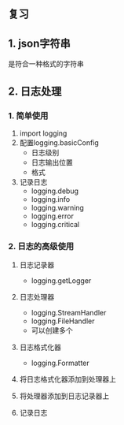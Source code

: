 ## 复习
## 1. json字符串
是符合一种格式的字符串
## 2. 日志处理
### 1. 简单使用
1. import logging
2. 配置logging.basicConfig
    - 日志级别
    - 日志输出位置
    - 格式
3. 记录日志
    - logging.debug
    - logging.info
    - logging.warning
    - logging.error
    - logging.critical
    
### 2. 日志的高级使用
1. 日志记录器
    - logging.getLogger
    
2. 日志处理器
    - logging.StreamHandler
    - logging.FileHandler
    - 可以创建多个
    
3. 日志格式化器
    - logging.Formatter
    
4. 将日志格式化器添加到处理器上

5. 将处理器添加到日志记录器上

6. 记录日志
    
    
